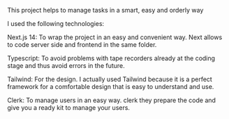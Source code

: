 This project helps to manage tasks in a smart, easy and orderly way

I used the following technologies:

Next.js 14: To wrap the project in an easy and convenient way.  Next allows to code server side and frontend in the same folder.

Typescript: To avoid problems with tape recorders already at the coding stage and thus avoid errors in the future.

Tailwind: For the design.
I actually used Tailwind because it is a perfect framework for a comfortable design that is easy to understand and use.

Clerk: To manage users in an easy way.  clerk they prepare the code and give you a ready kit to manage your users.
